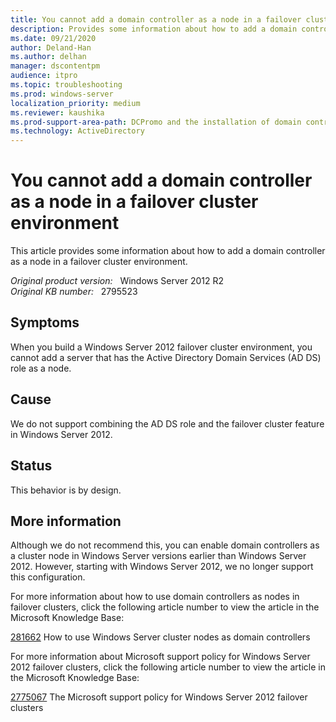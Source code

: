 ```yaml
---
title: You cannot add a domain controller as a node in a failover cluster environment
description: Provides some information about how to add a domain controller as a node in a failover cluster environment
ms.date: 09/21/2020
author: Deland-Han
ms.author: delhan 
manager: dscontentpm
audience: itpro
ms.topic: troubleshooting
ms.prod: windows-server
localization_priority: medium
ms.reviewer: kaushika
ms.prod-support-area-path: DCPromo and the installation of domain controllers
ms.technology: ActiveDirectory
---
```

# You cannot add a domain controller as a node in a failover cluster environment

This article provides some information about how to add a domain controller as a node in a failover cluster environment.  

_Original product version:_ &nbsp; Windows Server 2012 R2  
_Original KB number:_ &nbsp; 2795523

## Symptoms

When you build a Windows Server 2012 failover cluster environment, you cannot add a server that has the Active Directory Domain Services (AD DS) role as a node.

## Cause

We do not support combining the AD DS role and the failover cluster feature in Windows Server 2012.

## Status

This behavior is by design.

## More information

Although we do not recommend this, you can enable domain controllers as a cluster node in Windows Server versions earlier than Windows Server 2012. However, starting with Windows Server 2012, we no longer support this configuration. 

For more information about how to use domain controllers as nodes in failover clusters, click the following article number to view the article in the Microsoft Knowledge Base: 

[281662](https://support.microsoft.com/help/281662) How to use Windows Server cluster nodes as domain controllers

For more information about Microsoft support policy for Windows Server 2012 failover clusters, click the following article number to view the article in the Microsoft Knowledge Base:

[2775067](https://support.microsoft.com/help/2775067) The Microsoft support policy for Windows Server 2012 failover clusters
